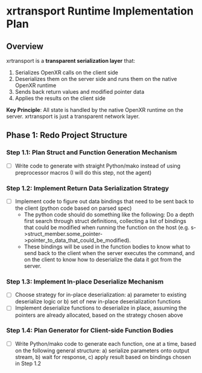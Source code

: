 # xrtransport Runtime Implementation Plan

## Overview
xrtransport is a **transparent serialization layer** that:
1. Serializes OpenXR calls on the client side
2. Deserializes them on the server side and runs them on the native OpenXR runtime
3. Sends back return values and modified pointer data
4. Applies the results on the client side

**Key Principle**: All state is handled by the native OpenXR runtime on the server. xrtransport is just a transparent network layer.

## Phase 1: Redo Project Structure

### Step 1.1: Plan Struct and Function Generation Mechanism
- [ ] Write code to generate with straight Python/mako instead of using preprocessor macros (I will do this step, not the agent)

### Step 1.2: Implement Return Data Serialization Strategy
- [ ] Implement code to figure out data bindings that need to be sent back to the client (python code based on parsed spec)
    - The python code should do something like the following: Do a depth first search through struct definitions, collecting a list of bindings that could be modified when running the function on the host (e.g. s->struct_member.some_pointer->pointer_to_data_that_could_be_modified).
    - These bindings will be used in the function bodies to know what to send back to the client when the server executes the command, and on the client to know how to deserialize the data it got from the server.

### Step 1.3: Implement In-place Deserialize Mechanism
- [ ] Choose strategy for in-place deserialization: a) parameter to existing deserialize logic or b) set of new in-place deserialization functions
- [ ] Implement deserialize functions to deserialize in place, assuming the pointers are already allocated, based on the strategy chosen above

### Step 1.4: Plan Generator for Client-side Function Bodies
- [ ] Write Python/mako code to generate each function, one at a time, based on the following general structure: a) serialize parameters onto output stream, b) wait for response, c) apply result based on bindings chosen in Step 1.2
